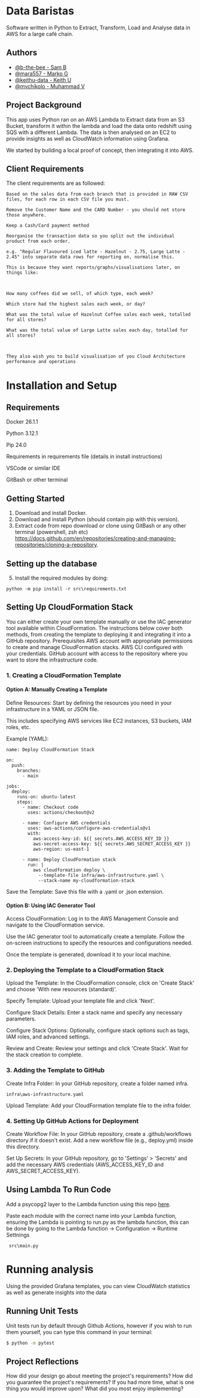 
# Data Baristas

Software written in Python to Extract, Transform, Load and Analyse data in AWS for a large café chain.








## Authors

- [@b-the-bee - Sam B](https://github.com/b-the-bee)
- [@mara557 - Marko G](https://github.com/mara557)
- [@keithu-data - Keith U](https://github.com/keithu-data)
- [@mvchikolo - Muhammad V](https://github.com/mvchikolo)


## Project Background

This app uses Python ran on an AWS Lambda to Extract data from an S3 Bucket, transform it within the lambda and load the data onto redshift using SQS with a different Lambda. The data is then analysed on an EC2 to provide insights as well as CloudWatch information using Grafana.

We started by building a local proof of concept, then integrating it into AWS.
## Client Requirements

The client requirements are as followed:

```
Based on the sales data from each branch that is provided in RAW CSV files, for each row in each CSV file you must.

Remove the Customer Name and the CARD Number - you should not store those anywhere. 

Keep a Cash/Card payment method 

Reorganise the transaction data so you split out the individual product from each order. 

e.g. "Regular Flavoured iced latte - Hazelnut - 2.75, Large Latte - 2.45" into separate data rows for reporting on, normalise this. 

This is because they want reports/graphs/visualisations later, on things like: 

  

How many coffees did we sell, of which type, each week? 

Which store had the highest sales each week, or day? 

What was the total value of Hazelnut Coffee sales each week, totalled for all stores? 

What was the total value of Large Latte sales each day, totalled for all stores? 

  

They also wish you to build visualisation of you Cloud Architecture performance and operations 
```
# Installation and Setup

## Requirements
Docker 26.1.1

Python 3.12.1

Pip 24.0
    
Requirements in requirements file (details in install instructions)
    
VSCode or similar IDE

GitBash or other terminal



## Getting Started
1. Download and install Docker.
2. Download and install Python (should contain pip with this version).
3. Extract code from repo download or clone using GitBash or any other terminal (powershell, zsh etc) https://docs.github.com/en/repositories/creating-and-managing-repositories/cloning-a-repository.

## Setting up the database
5. Install the required modules by doing:
```
python -m pip install -r src\requirements.txt
```
## Setting Up CloudFormation Stack
You can either create your own template manually or use the IAC generator tool available within CloudFormation. The instructions below cover both methods, from creating the template to deploying it and integrating it into a GitHub repository.
Prerequisites
AWS account with appropriate permissions to create and manage CloudFormation stacks.
AWS CLI configured with your credentials.
GitHub account with access to the repository where you want to store the infrastructure code.
### 1. Creating a CloudFormation Template
#### Option A: Manually Creating a Template

Define Resources: Start by defining the resources you need in your infrastructure in a YAML or JSON file.

This includes specifying AWS services like EC2 instances, S3 buckets, IAM roles, etc.

Example (YAML):
```
name: Deploy CloudFormation Stack

on:
  push:
    branches:
      - main

jobs:
  deploy:
    runs-on: ubuntu-latest
    steps:
      - name: Checkout code
        uses: actions/checkout@v2
      
      - name: Configure AWS credentials
        uses: aws-actions/configure-aws-credentials@v1
        with:
          aws-access-key-id: ${{ secrets.AWS_ACCESS_KEY_ID }}
          aws-secret-access-key: ${{ secrets.AWS_SECRET_ACCESS_KEY }}
          aws-region: us-east-1
      
      - name: Deploy CloudFormation stack
        run: |
          aws cloudformation deploy \
            --template-file infra/aws-infrastructure.yaml \
            --stack-name my-cloudformation-stack

```
Save the Template: Save this file with a .yaml or .json extension.

#### Option B: Using IAC Generator Tool
Access CloudFormation: Log in to the AWS Management Console and navigate to the CloudFormation service.

Use the IAC generator tool to automatically create a template. 
Follow the on-screen instructions to specify the resources and configurations needed.

Once the template is generated, download it to your local machine.

### 2. Deploying the Template to a CloudFormation Stack
Upload the Template: In the CloudFormation console, click on 'Create Stack' and choose 'With new resources (standard)'.

Specify Template: Upload your template file and click 'Next'.

Configure Stack Details: Enter a stack name and specify any necessary parameters.

Configure Stack Options: Optionally, configure stack options such as tags, IAM roles, and advanced settings.

Review and Create: Review your settings and click 'Create Stack'. Wait for the stack creation to complete.

### 3. Adding the Template to GitHub
Create Infra Folder: In your GitHub repository, create a folder named infra.

```
infra\aws-infrastructure.yaml
```

Upload Template: Add your CloudFormation template file to the infra folder.

### 4. Setting Up GitHub Actions for Deployment
Create Workflow File: In your GitHub repository, create a .github/workflows directory if it doesn't exist. Add a new workflow file (e.g., deploy.yml) inside this directory.

Set Up Secrets: In your GitHub repository, go to 'Settings' > 'Secrets' and add the necessary AWS credentials (AWS_ACCESS_KEY_ID and AWS_SECRET_ACCESS_KEY).



## Using Lambda To Run Code
Add a psycopg2 layer to the Lambda function using this repo [here](https://github.com/jkehler/awslambda-psycopg2).

Paste each module with the correct name into your Lambda function, ensuring the Lambda is pointing to run.py as the lambda function, this can be done by going to the Lambda function -> Configuration -> Runtime Settnings
```
 src\main.py
```




# Running analysis
Using the provided Grafana templates, you can view CloudWatch statistics as well as generate insights into the data






## Running Unit Tests

Unit tests run by default through Github Actions, however if you wish to run them yourself, you can type this command in your terminal:

```sh
$ python -m pytest
```
## Project Reflections

How did your design go about meeting the project's requirements?
How did you guarantee the project's requirements?
If you had more time, what is one thing you would improve upon?
What did you most enjoy implementing?